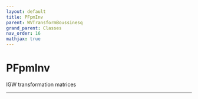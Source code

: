 ```yaml
---
layout: default
title: PFpmInv
parent: WVTransformBoussinesq
grand_parent: Classes
nav_order: 16
mathjax: true
---
```


#  PFpmInv

IGW transformation matrices


---

